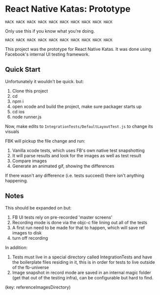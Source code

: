# React Native Katas: Prototype

`HACK HACK HACK HACK HACK HACK HACK HACK HACK HACK`

Only use this if you know what you're doing.

`HACK HACK HACK HACK HACK HACK HACK HACK HACK HACK`

This project was the prototype for React Native Katas. It was done using
Facebook's internal UI testing framework.


## Quick Start

Unfortunately it wouldn't be quick. but:

1. Clone this project
2. cd
3. npm i
4. open xcode and build the project, make sure packager starts up
5. cd ios
6. node runner.js

Now, make edits to `IntegrationTests/DefaultLayoutTest.js` to change its visuals

FBK will pickup the file change and run:

1. Vanilla xcode tests, which uses FB's own native test snapshotting
2. It will parse results and look for the images as well as test result
3. Compare images
4. Generate an animated gif, showing the differences

If there wasn't any difference (i.e. tests succeed) there isn't anything happening.


## Notes

This should be expanded on but:

1. FB UI tests rely on pre-recorded 'master screens'
2. Recording mode is done via the objc-c file lining out all of the tests
3. A first run need to be made for that to happen, which will save ref images to disk
4. turn off recording

In addition:

1. Tests must live in a special directory called IntegrationTests and have the boilerplate files
residing in it, this is in order for tests to live outside of the fb-universe
2. Image snapshot in record mode are saved in an internal magic folder (get that out of the testing infra), can be configurable
but hard to find.

(key: referenceImagesDirectory)

